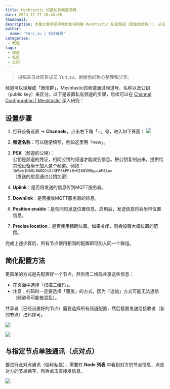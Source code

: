 ```yaml
---
title: Meshtastic 设置私有频道说明
date: 2024-12-27 10:43:00
thumbnail: 
description: 本篇文章手把手教你如何创建 Meshtastic 私密频道（就像微信群！），从设置频道名称到配置公钥（PSK），一步到位，保证你的通信安全可靠。更厉害的是，还提供了二维码分享频道配置的简化方法，让新设备加入网络简单快捷！
author:
  name: "Yuri_su | 社区成员"
categories:
 - 教程
tags:
 - 频道
 - 私信
 - 公钥
---
```


> 投稿来自社区群成员 Yuri_su。谢谢他的耐心整理和分享。

频道可以理解成「微信群」，Meshtastic的频道通过频道号、名称以及公钥（public key）来区分。以下是设置私有频道的步骤，后续可以在 [Channel Configuration | Meshtastic](https://meshtastic.org/) 深入研究：

## 设置步骤

1. 打开设备设置 -> **Channels**，点击右下角「+」号，进入如下界面：
  ![](./meshtastic-private-channel-setup/create-private-channel-meshtastic-china.webp)

2. **频道名称**：可以随便填写，例如这里用「new」。

3. **PSK**（频道的公钥）：  
   公钥是频道的凭证，相同公钥的频道才能收到信息。把公钥复制出来，提供给其他设备用于加入这个频道。例如：  
   `1WBvy1NASL8WOO2sS/XFPSkPFi0+G168VN9gpiAM8Lo=`  
   （发送的信息通过公钥加密）

4. **Uplink**：是否将发送的信息传到MQTT服务器。

5. **Downlink**：是否接收MQTT服务器的信息。

6. **Position enable**：是否同时发送位置信息。启用后，发送信息时会附带位置信息。

7. **Precise location**：是否使用精确位置。如果关闭，则会设置大概位置的范围。

完成上述步骤后，所有节点使用相同的配置即可加入同一个群组。

## 简化配置方法

更简单的方式是先配置好一个节点，然后用二维码共享这些信息：  
- 在页面中选择「扫描二维码」。  
- 注意：扫码时一定要选择「覆盖」的方式，因为「追加」方式可能无法通信（频道号可能被混乱）。  

共享者（已经设置好的节点）需要选择所有频道配置，然后截图发送给接收者（新的节点）扫码即可。

![](./meshtastic-private-channel-setup/private-channel-qr-code-meshtastic-china.webp)

![](./meshtastic-private-channel-setup/private-channel-import-meshtastic-china.webp)

## 与指定节点单独通讯（点对点）

要进行点对点通讯（俗称私信），需要在 **Node 列表** 中看到对方的节点信息，点击对方的节点缩写，然后点击直接发信息。

![](./meshtastic-private-channel-setup/send-direct-message-meshtastic-china-android.webp)
